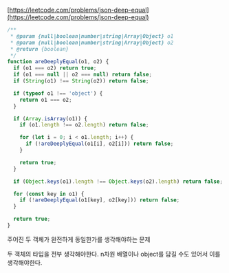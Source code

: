 [https://leetcode.com/problems/json-deep-equal](https://leetcode.com/problems/json-deep-equal)

```javascript
/**
 * @param {null|boolean|number|string|Array|Object} o1
 * @param {null|boolean|number|string|Array|Object} o2
 * @return {boolean}
 */
function areDeeplyEqual(o1, o2) {
  if (o1 === o2) return true;
  if (o1 === null || o2 === null) return false;
  if (String(o1) !== String(o2)) return false;

  if (typeof o1 !== 'object') {
    return o1 === o2;
  }

  if (Array.isArray(o1)) {
    if (o1.length !== o2.length) return false;

    for (let i = 0; i < o1.length; i++) {
      if (!areDeeplyEqual(o1[i], o2[i])) return false;
    }

    return true;
  }

  if (Object.keys(o1).length !== Object.keys(o2).length) return false;

  for (const key in o1) {
    if (!areDeeplyEqual(o1[key], o2[key])) return false;
  }

  return true;
}
```

주어진 두 객체가 완전하게 동일한가를 생각해야하는 문제

두 객체의 타입을 전부 생각해야한다. n차원 배열이나 object를 담길 수도 있어서 이를 생각해야한다.
